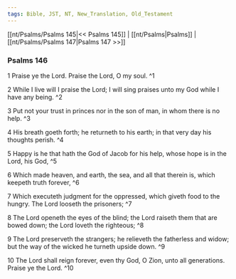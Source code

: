 ```yaml
---
tags: Bible, JST, NT, New_Translation, Old_Testament
---
```


[[nt/Psalms/Psalms 145|<< Psalms 145]] | [[nt/Psalms|Psalms]] | [[nt/Psalms/Psalms 147|Psalms 147 >>]]

### Psalms 146

1 Praise ye the Lord. Praise the Lord, O my soul.  ^1

2 While I live will I praise the Lord; I will sing praises unto my God while I have any being.  ^2

3 Put not your trust in princes nor in the son of man, in whom there is no help.  ^3

4 His breath goeth forth; he returneth to his earth; in that very day his thoughts perish.  ^4

5 Happy is he that hath the God of Jacob for his help, whose hope is in the Lord, his God,  ^5

6 Which made heaven, and earth, the sea, and all that therein is, which keepeth truth forever,  ^6

7 Which executeth judgment for the oppressed, which giveth food to the hungry. The Lord looseth the prisoners;  ^7

8 The Lord openeth the eyes of the blind; the Lord raiseth them that are bowed down; the Lord loveth the righteous;  ^8

9 The Lord preserveth the strangers; he relieveth the fatherless and widow; but the way of the wicked he turneth upside down.  ^9

10 The Lord shall reign forever, even thy God, O Zion, unto all generations. Praise ye the Lord.  ^10

 
